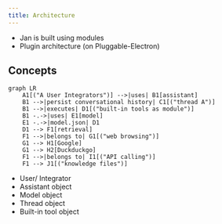 ```yaml
---
title: Architecture
---
```


- Jan is built using modules
- Plugin architecture (on Pluggable-Electron)

## Concepts

```mermaid
graph LR
    A1[("A User Integrators")] -->|uses| B1[assistant]
    B1 -->|persist conversational history| C1[("thread A")]
    B1 -->|executes| D1[("built-in tools as module")]
    B1 -.->|uses| E1[model]
    E1 -.->|model.json| D1
    D1 --> F1[retrieval]
    F1 -->|belongs to| G1[("web browsing")]
    G1 --> H1[Google]
    G1 --> H2[Duckduckgo]
    F1 -->|belongs to| I1[("API calling")]
    F1 --> J1[("knowledge files")]
```
- User/ Integrator
- Assistant object
- Model object
- Thread object
- Built-in tool object
